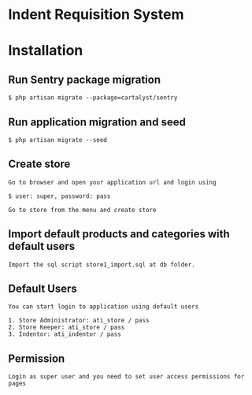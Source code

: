 Indent Requisition System
=========================

# Installation

## Run Sentry package migration
	
	$ php artisan migrate --package=cartalyst/sentry

## Run application migration and seed

	$ php artisan migrate --seed

## Create store

	Go to browser and open your application url and login using

	$ user: super, password: pass

	Go to store from the menu and create store

## Import default products and categories with default users

	Import the sql script store1_import.sql at db folder.

## Default Users

	You can start login to application using default users

	1. Store Administrator: ati_store / pass
	2. Store Keeper: ati_store / pass
	3. Indentor: ati_indentor / pass

## Permission

	Login as super user and you need to set user access permissions for pages